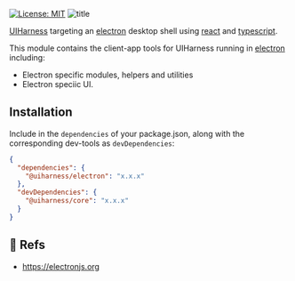 [![License: MIT](https://img.shields.io/badge/License-MIT-green.svg)](https://opensource.org/licenses/MIT)
![title](https://user-images.githubusercontent.com/185555/51795891-4e202100-224f-11e9-983f-2515310e835e.jpg)

[UIHarness](https://uiharness.com) targeting an [electron](https://electronjs.org/) desktop shell using [react](https://reactjs.org/) and [typescript](https://www.typescriptlang.org/).

This module contains the client-app tools for UIHarness running in [electron](https://electronjs.org/) including:

- Electron specific modules, helpers and utilities
- Electron speciic UI.


## Installation

Include in the `dependencies` of your package.json, along with the corresponding dev-tools as `devDependencies`:

```json
{
  "dependencies": {
    "@uiharness/electron": "x.x.x"
  },
  "devDependencies": {
    "@uiharness/core": "x.x.x"
  }
}
```

## 🔗 Refs
- https://electronjs.org

<p>&nbsp;</p>

